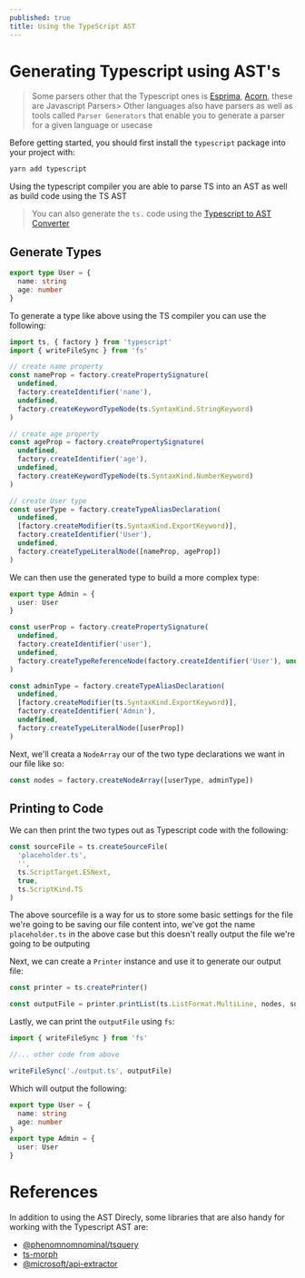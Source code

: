 ```yaml
---
published: true
title: Using the TypeScript AST
---
```


# Generating Typescript using AST's

> Some parsers other that the Typescript ones is [Esprima](https://esprima.org/demo/parse.html), [Acorn](https://github.com/acornjs/acorn), these are Javascript Parsers> Other languages also have parsers as well as tools called `Parser Generators` that enable you to generate a parser for a given language or usecase

Before getting started, you should first install the `typescript` package into your project with:

```sh
yarn add typescript
```

Using the typescript compiler you are able to parse TS into an AST as well as build code using the TS AST

> You can also generate the `ts.` code using the [Typescript to AST Converter](https://ts-ast-viewer.com/)

## Generate Types

```ts
export type User = {
  name: string
  age: number
}
```

To generate a type like above using the TS compiler you can use the following:

```ts
import ts, { factory } from 'typescript'
import { writeFileSync } from 'fs'

// create name property
const nameProp = factory.createPropertySignature(
  undefined,
  factory.createIdentifier('name'),
  undefined,
  factory.createKeywordTypeNode(ts.SyntaxKind.StringKeyword)
)

// create age property
const ageProp = factory.createPropertySignature(
  undefined,
  factory.createIdentifier('age'),
  undefined,
  factory.createKeywordTypeNode(ts.SyntaxKind.NumberKeyword)
)

// create User type
const userType = factory.createTypeAliasDeclaration(
  undefined,
  [factory.createModifier(ts.SyntaxKind.ExportKeyword)],
  factory.createIdentifier('User'),
  undefined,
  factory.createTypeLiteralNode([nameProp, ageProp])
)
```

We can then use the generated type to build a more complex type:

```ts
export type Admin = {
  user: User
}
```

```ts
const userProp = factory.createPropertySignature(
  undefined,
  factory.createIdentifier('user'),
  undefined,
  factory.createTypeReferenceNode(factory.createIdentifier('User'), undefined)
)

const adminType = factory.createTypeAliasDeclaration(
  undefined,
  [factory.createModifier(ts.SyntaxKind.ExportKeyword)],
  factory.createIdentifier('Admin'),
  undefined,
  factory.createTypeLiteralNode([userProp])
)
```

Next, we'll creata a `NodeArray` our of the two type declarations we want in our file like so:

```ts
const nodes = factory.createNodeArray([userType, adminType])
```

## Printing to Code

We can then print the two types out as Typescript code with the following:

```ts
const sourceFile = ts.createSourceFile(
  'placeholder.ts',
  '',
  ts.ScriptTarget.ESNext,
  true,
  ts.ScriptKind.TS
)
```

The above sourcefile is a way for us to store some basic settings for the file we're going to be saving our file content into, we've got the name `placeholder.ts` in the above case but this doesn't really output the file we're going to be outputing

Next, we can create a `Printer` instance and use it to generate our output file:

```ts
const printer = ts.createPrinter()

const outputFile = printer.printList(ts.ListFormat.MultiLine, nodes, sourceFile)
```

Lastly, we can print the `outputFile` using `fs`:

```ts
import { writeFileSync } from 'fs'

//... other code from above

writeFileSync('./output.ts', outputFile)
```

Which will output the following:

```ts
export type User = {
  name: string
  age: number
}
export type Admin = {
  user: User
}
```

# References

In addition to using the AST Direcly, some libraries that are also handy for working with the Typescript AST are:

- [@phenomnomnominal/tsquery](https://github.com/phenomnomnominal/tsquery)
- [ts-morph](https://github.com/dsherret/ts-morph)
- [@microsoft/api-extractor](https://api-extractor.com)